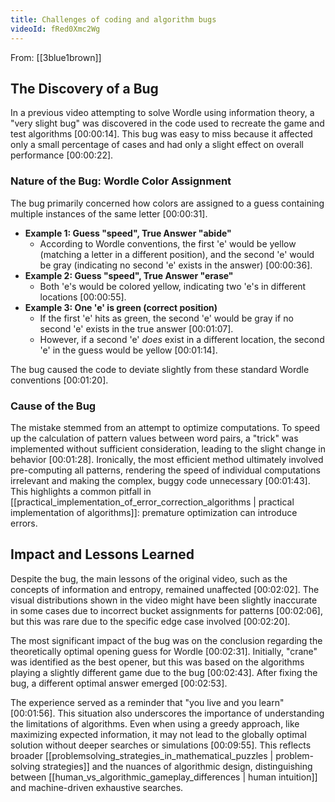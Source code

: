 ```yaml
---
title: Challenges of coding and algorithm bugs
videoId: fRed0Xmc2Wg
---
```


From: [[3blue1brown]] <br/> 

## The Discovery of a Bug

In a previous video attempting to solve Wordle using information theory, a "very slight bug" was discovered in the code used to recreate the game and test algorithms <a class="yt-timestamp" data-t="00:00:14">[00:00:14]</a>. This bug was easy to miss because it affected only a small percentage of cases and had only a slight effect on overall performance <a class="yt-timestamp" data-t="00:00:22">[00:00:22]</a>.

### Nature of the Bug: Wordle Color Assignment

The bug primarily concerned how colors are assigned to a guess containing multiple instances of the same letter <a class="yt-timestamp" data-t="00:00:31">[00:00:31]</a>.

*   **Example 1: Guess "speed", True Answer "abide"**
    *   According to Wordle conventions, the first 'e' would be yellow (matching a letter in a different position), and the second 'e' would be gray (indicating no second 'e' exists in the answer) <a class="yt-timestamp" data-t="00:00:36">[00:00:36]</a>.
*   **Example 2: Guess "speed", True Answer "erase"**
    *   Both 'e's would be colored yellow, indicating two 'e's in different locations <a class="yt-timestamp" data-t="00:00:55">[00:00:55]</a>.
*   **Example 3: One 'e' is green (correct position)**
    *   If the first 'e' hits as green, the second 'e' would be gray if no second 'e' exists in the true answer <a class="yt-timestamp" data-t="00:01:07">[00:01:07]</a>.
    *   However, if a second 'e' *does* exist in a different location, the second 'e' in the guess would be yellow <a class="yt-timestamp" data-t="00:01:14">[00:01:14]</a>.

The bug caused the code to deviate slightly from these standard Wordle conventions <a class="yt-timestamp" data-t="00:01:20">[00:01:20]</a>.

### Cause of the Bug

The mistake stemmed from an attempt to optimize computations. To speed up the calculation of pattern values between word pairs, a "trick" was implemented without sufficient consideration, leading to the slight change in behavior <a class="yt-timestamp" data-t="00:01:28">[00:01:28]</a>. Ironically, the most efficient method ultimately involved pre-computing all patterns, rendering the speed of individual computations irrelevant and making the complex, buggy code unnecessary <a class="yt-timestamp" data-t="00:01:43">[00:01:43]</a>. This highlights a common pitfall in [[practical_implementation_of_error_correction_algorithms | practical implementation of algorithms]]: premature optimization can introduce errors.

## Impact and Lessons Learned

Despite the bug, the main lessons of the original video, such as the concepts of information and entropy, remained unaffected <a class="yt-timestamp" data-t="00:02:02">[00:02:02]</a>. The visual distributions shown in the video might have been slightly inaccurate in some cases due to incorrect bucket assignments for patterns <a class="yt-timestamp" data-t="00:02:06">[00:02:06]</a>, but this was rare due to the specific edge case involved <a class="yt-timestamp" data-t="00:02:20">[00:02:20]</a>.

The most significant impact of the bug was on the conclusion regarding the theoretically optimal opening guess for Wordle <a class="yt-timestamp" data-t="00:02:31">[00:02:31]</a>. Initially, "crane" was identified as the best opener, but this was based on the algorithms playing a slightly different game due to the bug <a class="yt-timestamp" data-t="00:02:43">[00:02:43]</a>. After fixing the bug, a different optimal answer emerged <a class="yt-timestamp" data-t="00:02:53">[00:02:53]</a>.

The experience served as a reminder that "you live and you learn" <a class="yt-timestamp" data-t="00:01:56">[00:01:56]</a>. This situation also underscores the importance of understanding the limitations of algorithms. Even when using a greedy approach, like maximizing expected information, it may not lead to the globally optimal solution without deeper searches or simulations <a class="yt-timestamp" data-t="00:09:55">[00:09:55]</a>. This reflects broader [[problemsolving_strategies_in_mathematical_puzzles | problem-solving strategies]] and the nuances of algorithmic design, distinguishing between [[human_vs_algorithmic_gameplay_differences | human intuition]] and machine-driven exhaustive searches.